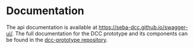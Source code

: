 # Documentation
The api documentation is available at https://seba-dcc.github.io/swagger-ui/.
The full documentation for the DCC prototype and its components can be found in the [dcc-prototype repository](https://github.com/seba-dcc/dcc-prototype).

